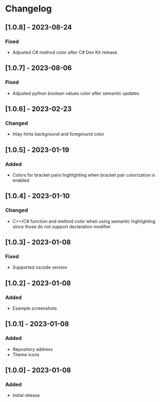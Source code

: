 # Changelog

## [1.0.8] - 2023-08-24

### Fixed

- Adjusted C# method color after C# Dev Kit release

## [1.0.7] - 2023-08-06

### Fixed

- Adjusted python boolean values color after semantic updates

## [1.0.6] - 2023-02-23

### Changed

- Inlay hints background and foreground color

## [1.0.5] - 2023-01-19

### Added

- Colors for bracket pairs highlighting when bracket pair colorization is enabled

## [1.0.4] - 2023-01-10

### Changed

- C++/C# function and method color when using semantic highlighting since those do not support declaration modifier

## [1.0.3] - 2023-01-08

### Fixed

- Supported vscode version

## [1.0.2] - 2023-01-08

### Added

- Example screenshots

## [1.0.1] - 2023-01-08

### Added

- Repository address
- Theme icons

## [1.0.0] - 2023-01-08

### Added

- Initial release
